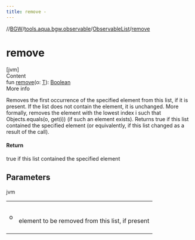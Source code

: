 ```yaml
---
title: remove -
---
```

//[BGW](../../../index.md)/[tools.aqua.bgw.observable](../index.md)/[ObservableList](index.md)/[remove](remove.md)



# remove  
[jvm]  
Content  
fun [remove](remove.md)(o: [T](index.md)): [Boolean](https://kotlinlang.org/api/latest/jvm/stdlib/kotlin/-boolean/index.html)  
More info  


Removes the first occurrence of the specified element from this list, if it is present.  If the list does not contain the element, it is unchanged.  More formally, removes the element with the lowest index i such that Objects.equals(o, get(i)) (if such an element exists).  Returns true if this list contained the specified element (or equivalently, if this list changed as a result of the call).



#### Return  


true if this list contained the specified element



## Parameters  
  
jvm  
  
| | |
|---|---|
| <a name="tools.aqua.bgw.observable/ObservableList/remove/#TypeParam(bounds=[kotlin.Any?])/PointingToDeclaration/"></a>o| <a name="tools.aqua.bgw.observable/ObservableList/remove/#TypeParam(bounds=[kotlin.Any?])/PointingToDeclaration/"></a><br><br>element to be removed from this list, if present<br><br>|
  
  



